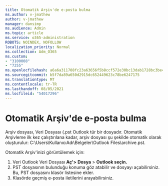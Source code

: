 ```yaml
---
title: Otomatik Arşiv'de e-posta bulma
ms.author: v-jmathew
author: v-jmathew
manager: dansimp
ms.audience: Admin
ms.topic: article
ms.service: o365-administration
ROBOTS: NOINDEX, NOFOLLOW
localization_priority: Normal
ms.collection: Adm_O365
ms.custom:
- "3100008"
- "7255"
ms.openlocfilehash: a6a6a311708fc23a63656f5b8ccf572e30bc13dab1728bc3be48ad36aeb35077
ms.sourcegitcommit: b5f7da89a650d2915dc652449623c78be6247175
ms.translationtype: MT
ms.contentlocale: tr-TR
ms.lasthandoff: 08/05/2021
ms.locfileid: "54017296"
---
```

# <a name="find-email-in-autoarchive"></a>Otomatik Arşiv'de e-posta bulma

Arşiv dosyası, Veri Dosyası (.pst Outlook tür bir dosyadır. Otomatik Arşivleme ilk kez çalıştırılana kadar, arşiv dosyası şu şekilde otomatik olarak oluşturulur: C:\Users\KullanıcıAdı\Belgeler\Outlook Files\archive.pst.

Otomatik Arşiv'inizi görüntülemek için:

1. Veri Outlook Veri Dosyası **Aç'>** **Dosya**  >  **Outlook seçin.**
2. PST dosyasının bulunduğu konuma göz atabilir ve dosyayı açabilirsiniz. Bu, PST dosyasını klasör listesine ekler.
3. Klasörde geçmiş e-posta iletilerini arayabilirsiniz.
